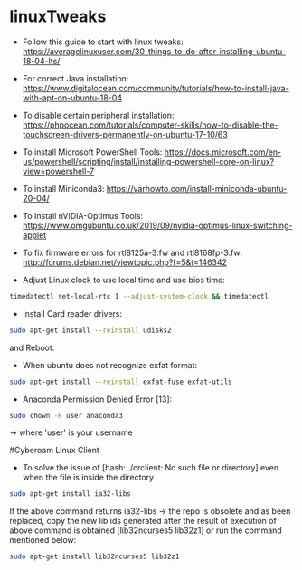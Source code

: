 # linuxTweaks

* Follow this guide to start with linux tweaks: https://averagelinuxuser.com/30-things-to-do-after-installing-ubuntu-18-04-lts/

* For correct Java installation: https://www.digitalocean.com/community/tutorials/how-to-install-java-with-apt-on-ubuntu-18-04

* To disable certain peripheral installation: https://phpocean.com/tutorials/computer-skills/how-to-disable-the-touchscreen-drivers-permanently-on-ubuntu-17-10/63

* To install Microsoft PowerShell Tools: https://docs.microsoft.com/en-us/powershell/scripting/install/installing-powershell-core-on-linux?view=powershell-7

* To install Miniconda3: https://varhowto.com/install-miniconda-ubuntu-20-04/

* To Install nVIDIA-Optimus Tools: https://www.omgubuntu.co.uk/2019/09/nvidia-optimus-linux-switching-applet

* To fix firmware errors for rtl8125a-3.fw and rtl8168fp-3.fw: http://forums.debian.net/viewtopic.php?f=5&t=146342

* Adjust Linux clock to use local time and use bios time:
```bash
timedatectl set-local-rtc 1 --adjust-system-clock && timedatectl
```

* Install Card reader drivers:
```bash
sudo apt-get install --reinstall udisks2
```
and Reboot.

* When ubuntu does not recognize exfat format:
```bash
sudo apt-get install --reinstall exfat-fuse exfat-utils
```

* Anaconda Permission Denied Error [13]:
```bash
sudo chown -R user anaconda3
```
-> where 'user' is your username

#Cyberoam Linux Client

* To solve the issue of [bash: ./crclient: No such file or directory] even when the file is inside the directory
```bash
sudo apt-get install ia32-libs
```
If the above command returns ia32-libs -> the repo is obsolete and as been replaced, copy the new lib ids generated after the result of execution of above command is obtained [lib32ncurses5 lib32z1] or run the command mentioned below:
```bash
sudo apt-get install lib32ncurses5 lib32z1
```
